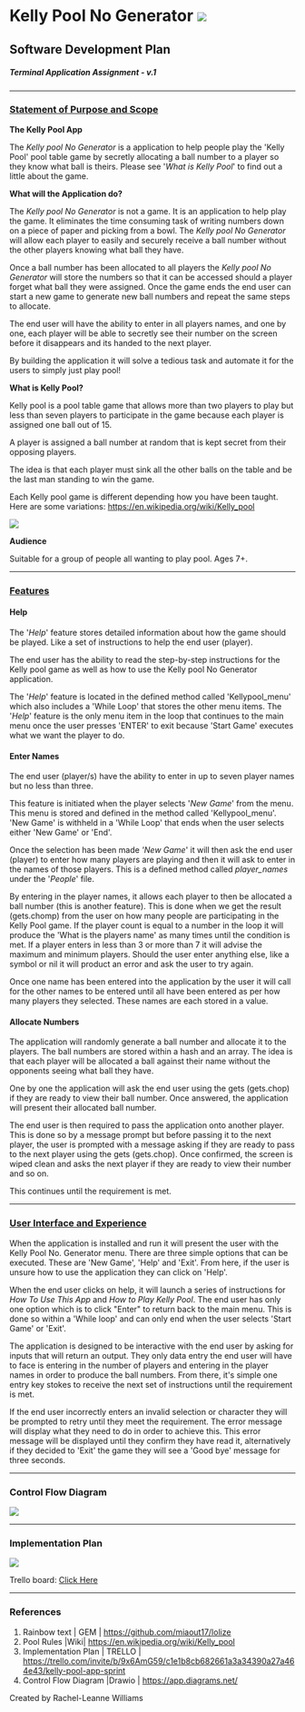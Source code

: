# Kelly Pool No Generator ![](https://github.com/rrachleanne/terminal_app/blob/master/Images/headericon8.png?raw=true)

## Software Development Plan                            
##### Terminal Application Assignment - v.1

------

### <u>Statement of Purpose and Scope</u>

**The Kelly Pool App**

The *Kelly pool No Generator* is a application to help people play the 'Kelly Pool' pool table game by secretly allocating a ball number to a player so they know what ball is theirs. Please see '*What is Kelly Pool*' to find out a little about the game.

**What will the Application do?**

The *Kelly pool No Generator* is not a game. It is an application to help play the game. It eliminates the time consuming task of writing numbers down on a piece of paper and picking from a bowl. The *Kelly pool No Generator* will allow each player to easily and securely receive a ball number without the other players knowing what ball they have.

Once a ball number has been allocated to all players the *Kelly pool No Generator* will store the numbers so that it can be accessed should a player forget what ball they were assigned. Once the game ends the end user can start a new game to generate new ball numbers and repeat the same steps to allocate.

The end user will have the ability to enter in all players names, and one by one, each player will be able to secretly see their number on the screen before it disappears and its handed to the next player. 

By building the application it will solve a tedious task and automate it for the users to simply just play pool!

**What is Kelly Pool?**

Kelly pool is a pool table game that allows more than two players to play but less than seven players to participate in the game because each player is assigned one ball out of 15.

A player is assigned a ball number at random that is kept secret from their opposing players. 

The idea is that each player must sink all the other balls on the table and be the last man standing to win the game.

Each Kelly pool game is different depending how you have been taught. Here are some variations: https://en.wikipedia.org/wiki/Kelly_pool

![](https://github.com/rrachleanne/terminal_app/blob/master/Images/Balls_image1.png?raw=true)

**Audience** 

Suitable for a group of people all wanting to play pool. Ages 7+.

------

### <u>Features</u>

#### Help

The '*Help*' feature stores detailed information about how the game should be played. Like a set of instructions to help the end user (player).

The end user has the ability to read the step-by-step instructions for the Kelly pool game as well as how to use the Kelly pool No Generator application.

The '*Help*' feature is located in the defined method called 'Kellypool_menu' which also includes a 'While Loop' that stores the other menu items. The '*Help*' feature is the only menu item in the loop that continues to the main menu once the user presses 'ENTER' to exit because 'Start Game' executes what we want the player to do.

#### Enter Names

The end user (player/s) have the ability to enter in up to seven player names but no less than three.

This feature is initiated when the player selects '*New Game*' from the menu. This menu is stored and defined in the method called 'Kellypool_menu'. 'New Game' is withheld in a 'While Loop' that ends when the user selects either 'New Game' or 'End'.

Once the selection has been made *'New Game*' it will then ask the end user (player) to enter how many players are playing and then it will ask to enter in the names of those players. This is a defined method called *player_names* under the '*People*' file.

By entering in the player names, it allows each player to then be allocated a ball number (this is another feature). This is done when we get the result (gets.chomp) from the user on how many people are participating in the Kelly Pool game. If the player count is equal to a number in the loop it will produce the 'What is the players name' as many times until the condition is met. If a player enters in less than 3 or more than 7 it will advise the maximum and minimum players. Should the user enter anything else, like a symbol or nil it will product an error and ask the user to try again.

Once one name has been entered into the application by the user it will call for the other names to be entered until all have been entered as per how many players they selected. These names are each stored in a value. 

#### Allocate Numbers

The application will randomly generate a ball number and allocate it to the players. The ball numbers are stored within a hash and an array. The idea is that each player will be allocated a ball against their name without the opponents seeing what ball they have. 

One by one the application will ask the end user using the gets (gets.chop) if they are ready to view their ball number. Once answered, the application will present their allocated ball number. 

The end user is then required to pass the application onto another player. This is done so by a message prompt but before passing it to the next player, the user is prompted with a message asking if they are ready to pass to the next player using the gets (gets.chop). Once confirmed, the screen is wiped clean and asks the next player if they are ready to view their number and so on. 

This continues until the requirement is met. 



------

### <u>User Interface and Experience</u>

When the application is installed and run it will present the user with the Kelly Pool No. Generator menu. There are three simple options that can be executed. These are 'New Game', 'Help' and 'Exit'. From here, if the user is unsure how to use the application they can click on 'Help'. 

When the end user clicks on help, it will launch a series of instructions for *How To Use This App* and *How to Play Kelly Pool*.  The end user has only one option which is to click "Enter" to return back to the main menu. This is done so within a 'While loop' and can only end when the user selects 'Start Game' or 'Exit'.

The application is designed to be interactive with the end user by asking for inputs that will return an output. They only data entry the end user will have to face is entering in the number of players and  entering in the player names in order to produce the ball numbers. From there, it's simple one entry key stokes to receive the next set of instructions until the requirement is met. 

If the end user incorrectly enters an invalid selection or character they will be prompted to retry until they meet the requirement. The error message will display what they need to do in order to achieve this. This error message will be displayed until they confirm they have read it, alternatively if they decided to 'Exit' the game they will see a 'Good bye' message for three seconds.



------

### Control Flow Diagram

![](https://github.com/rrachleanne/terminal_app/blob/master/Images/Control%20Flow%20Diagram.png?raw=true)

------

### Implementation Plan

![](https://github.com/rrachleanne/terminal_app/blob/master/Images/Trello%20board.png)

Trello board: [Click Here](https://trello.com/invite/b/9x6AmG59/c1e1b8cb682661a3a34390a27a464e43/kelly-pool-app-sprint)



------

### **References**

1. Rainbow text | GEM | https://github.com/miaout17/lolize
2. Pool Rules |Wiki| https://en.wikipedia.org/wiki/Kelly_pool
3. Implementation Plan | TRELLO | https://trello.com/invite/b/9x6AmG59/c1e1b8cb682661a3a34390a27a464e43/kelly-pool-app-sprint
4. Control Flow Diagram |Drawio | https://app.diagrams.net/

Created by Rachel-Leanne Williams

